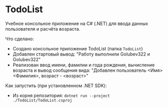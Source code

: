 # TodoList

Учебное консольное приложение на C# (.NET) для ввода данных пользователя и расчёта возраста.

Что сделано:
- Создано консольное приложение TodoList (папка `TodoList`)
- Добавлен стартовый вывод: "Работу выполнили Golubev322 и Golubev322"
- Реализован ввод имени, фамилии и года рождения, вычисление возраста и вывод сообщения вида:
  "Добавлен пользователь <Имя> <Фамилия>, возраст - <возраст>"

Как запустить (при установленном .NET SDK):
- Из корня репозитория: `dotnet run --project ./TodoList/TodoList.csproj`
